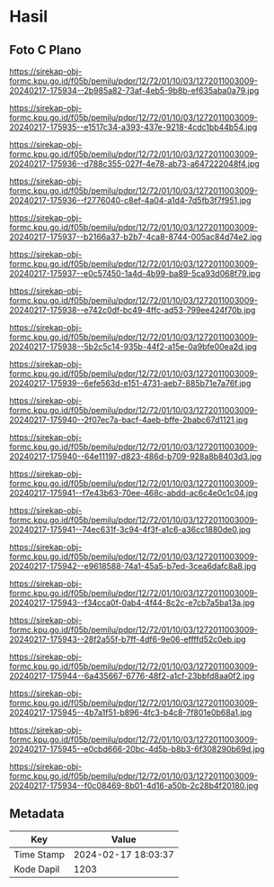# Hasil

## Foto C Plano

https://sirekap-obj-formc.kpu.go.id/f05b/pemilu/pdpr/12/72/01/10/03/1272011003009-20240217-175934--2b985a82-73af-4eb5-9b8b-ef635aba0a79.jpg

https://sirekap-obj-formc.kpu.go.id/f05b/pemilu/pdpr/12/72/01/10/03/1272011003009-20240217-175935--e1517c34-a393-437e-9218-4cdc1bb44b54.jpg

https://sirekap-obj-formc.kpu.go.id/f05b/pemilu/pdpr/12/72/01/10/03/1272011003009-20240217-175936--d788c355-027f-4e78-ab73-a647222048f4.jpg

https://sirekap-obj-formc.kpu.go.id/f05b/pemilu/pdpr/12/72/01/10/03/1272011003009-20240217-175936--f2776040-c8ef-4a04-a1d4-7d5fb3f7f951.jpg

https://sirekap-obj-formc.kpu.go.id/f05b/pemilu/pdpr/12/72/01/10/03/1272011003009-20240217-175937--b2166a37-b2b7-4ca8-8744-005ac84d74e2.jpg

https://sirekap-obj-formc.kpu.go.id/f05b/pemilu/pdpr/12/72/01/10/03/1272011003009-20240217-175937--e0c57450-1a4d-4b99-ba89-5ca93d068f79.jpg

https://sirekap-obj-formc.kpu.go.id/f05b/pemilu/pdpr/12/72/01/10/03/1272011003009-20240217-175938--e742c0df-bc49-4ffc-ad53-799ee424f70b.jpg

https://sirekap-obj-formc.kpu.go.id/f05b/pemilu/pdpr/12/72/01/10/03/1272011003009-20240217-175938--5b2c5c14-935b-44f2-a15e-0a9bfe00ea2d.jpg

https://sirekap-obj-formc.kpu.go.id/f05b/pemilu/pdpr/12/72/01/10/03/1272011003009-20240217-175939--6efe563d-e151-4731-aeb7-885b71e7a76f.jpg

https://sirekap-obj-formc.kpu.go.id/f05b/pemilu/pdpr/12/72/01/10/03/1272011003009-20240217-175940--2f07ec7a-bacf-4aeb-bffe-2babc67d1121.jpg

https://sirekap-obj-formc.kpu.go.id/f05b/pemilu/pdpr/12/72/01/10/03/1272011003009-20240217-175940--64e11197-d823-486d-b709-928a8b8403d3.jpg

https://sirekap-obj-formc.kpu.go.id/f05b/pemilu/pdpr/12/72/01/10/03/1272011003009-20240217-175941--f7e43b63-70ee-468c-abdd-ac6c4e0c1c04.jpg

https://sirekap-obj-formc.kpu.go.id/f05b/pemilu/pdpr/12/72/01/10/03/1272011003009-20240217-175941--74ec631f-3c94-4f3f-a1c6-a36cc1880de0.jpg

https://sirekap-obj-formc.kpu.go.id/f05b/pemilu/pdpr/12/72/01/10/03/1272011003009-20240217-175942--e9618588-74a1-45a5-b7ed-3cea6dafc8a8.jpg

https://sirekap-obj-formc.kpu.go.id/f05b/pemilu/pdpr/12/72/01/10/03/1272011003009-20240217-175943--f34cca0f-0ab4-4f44-8c2c-e7cb7a5ba13a.jpg

https://sirekap-obj-formc.kpu.go.id/f05b/pemilu/pdpr/12/72/01/10/03/1272011003009-20240217-175943--28f2a55f-b7ff-4df6-9e06-effffd52c0eb.jpg

https://sirekap-obj-formc.kpu.go.id/f05b/pemilu/pdpr/12/72/01/10/03/1272011003009-20240217-175944--6a435667-6776-48f2-a1cf-23bbfd8aa0f2.jpg

https://sirekap-obj-formc.kpu.go.id/f05b/pemilu/pdpr/12/72/01/10/03/1272011003009-20240217-175945--4b7a1f51-b896-4fc3-b4c8-7f801e0b68a1.jpg

https://sirekap-obj-formc.kpu.go.id/f05b/pemilu/pdpr/12/72/01/10/03/1272011003009-20240217-175945--e0cbd666-20bc-4d5b-b8b3-6f308290b69d.jpg

https://sirekap-obj-formc.kpu.go.id/f05b/pemilu/pdpr/12/72/01/10/03/1272011003009-20240217-175934--f0c08469-8b01-4d16-a50b-2c28b4f20180.jpg


## Metadata

| Key        | Value               |
| ---------- | ------------------- |
| Time Stamp | 2024-02-17 18:03:37 |
| Kode Dapil | 1203                |



